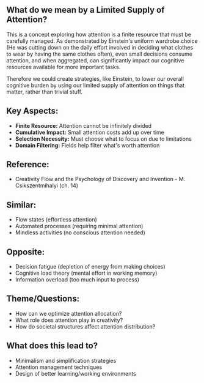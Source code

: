 ## What do we mean by a Limited Supply of Attention?

This is a concept exploring how attention is a finite resource that must be carefully managed. As demonstrated by Einstein's uniform wardrobe choice (He was cutting down on the daily effort involved in deciding what clothes to wear by having the same clothes often), even small decisions consume attention, and when aggregated, can significantly impact our cognitive resources available for more important tasks.

Therefore we could create strategies, like Einstein, to lower our overall cognitive burden by using our limited supply of attention on things that matter, rather than trivial stuff.

## Key Aspects:
- **Finite Resource:** Attention cannot be infinitely divided
- **Cumulative Impact:** Small attention costs add up over time
- **Selection Necessity:** Must choose what to focus on due to limitations
- **Domain Filtering:** Fields help filter what's worth attention

## Reference:
- Creativity Flow and the Psychology of Discovery and Invention - M. Csikszentmihalyi (ch. 14)
## Similar:
- Flow states (effortless attention)
- Automated processes (requiring minimal attention)
- Mindless activities (no conscious attention needed)
## Opposite:
- Decision fatigue (depletion of energy from making choices)
- Cognitive load theory (mental effort in working memory)
- Information overload (too much input to process)
## Theme/Questions:
- How can we optimize attention allocation?
- What role does attention play in creativity?
- How do societal structures affect attention distribution?
## What does this lead to?
- Minimalism and simplification strategies
- Attention management techniques
- Design of better learning/working environments